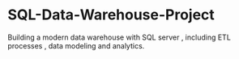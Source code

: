 # SQL-Data-Warehouse-Project
Building a modern data warehouse with SQL server , including ETL processes , data modeling and analytics.
